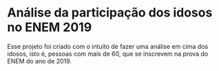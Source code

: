 # Análise da participação dos idosos no ENEM 2019

Esse projeto foi criado com o intuito de fazer uma análise em cima dos idosos, isto é, pessoas com mais de 60, que se inscrevem na prova do ENEM do ano de 2019.